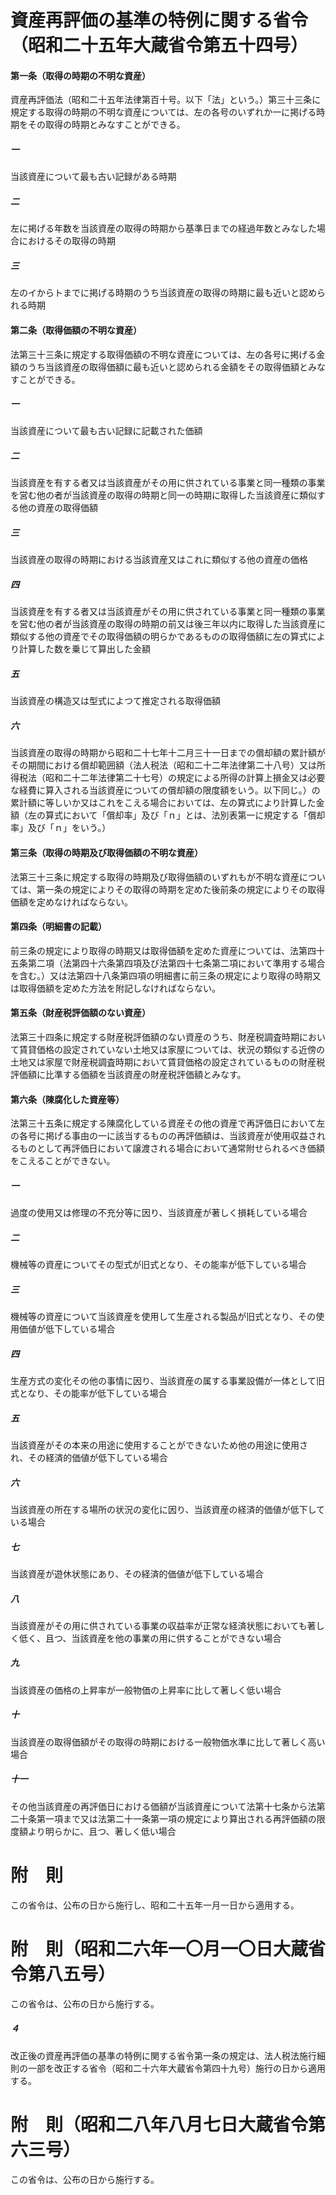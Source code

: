 # 資産再評価の基準の特例に関する省令（昭和二十五年大蔵省令第五十四号）
#### 第一条（取得の時期の不明な資産）
資産再評価法（昭和二十五年法律第百十号。以下「法」という。）第三十三条に規定する取得の時期の不明な資産については、左の各号のいずれか一に掲げる時期をその取得の時期とみなすことができる。
##### 一
当該資産について最も古い記録がある時期
##### 二
左に掲げる年数を当該資産の取得の時期から基準日までの経過年数とみなした場合におけるその取得の時期
##### 三
左のイからトまでに掲げる時期のうち当該資産の取得の時期に最も近いと認められる時期
#### 第二条（取得価額の不明な資産）
法第三十三条に規定する取得価額の不明な資産については、左の各号に掲げる金額のうち当該資産の取得価額に最も近いと認められる金額をその取得価額とみなすことができる。
##### 一
当該資産について最も古い記録に記載された価額
##### 二
当該資産を有する者又は当該資産がその用に供されている事業と同一種類の事業を営む他の者が当該資産の取得の時期と同一の時期に取得した当該資産に類似する他の資産の取得価額
##### 三
当該資産の取得の時期における当該資産又はこれに類似する他の資産の価格
##### 四
当該資産を有する者又は当該資産がその用に供されている事業と同一種類の事業を営む他の者が当該資産の取得の時期の前又は後三年以内に取得した当該資産に類似する他の資産でその取得価額の明らかであるものの取得価額に左の算式により計算した数を乗じて算出した金額
##### 五
当該資産の構造又は型式によつて推定される取得価額
##### 六
当該資産の取得の時期から昭和二十七年十二月三十一日までの償却額の累計額がその期間における償却範囲額（法人税法（昭和二十二年法律第二十八号）又は所得税法（昭和二十二年法律第二十七号）の規定による所得の計算上損金又は必要な経費に算入される当該資産についての償却額の限度額をいう。以下同じ。）の累計額に等しいか又はこれをこえる場合においては、左の算式により計算した金額（左の算式において「償却率」及び「ｎ」とは、法別表第一に規定する「償却率」及び「ｎ」をいう。）
#### 第三条（取得の時期及び取得価額の不明な資産）
法第三十三条に規定する取得の時期及び取得価額のいずれもが不明な資産については、第一条の規定によりその取得の時期を定めた後前条の規定によりその取得価額を定めなければならない。
#### 第四条（明細書の記載）
前三条の規定により取得の時期又は取得価額を定めた資産については、法第四十五条第二項（法第四十六条第四項及び法第四十七条第二項において準用する場合を含む。）又は法第四十八条第四項の明細書に前三条の規定により取得の時期又は取得価額を定めた方法を附記しなければならない。
#### 第五条（財産税評価額のない資産）
法第三十四条に規定する財産税評価額のない資産のうち、財産税調査時期において賃貸価格の設定されていない土地又は家屋については、状況の類似する近傍の土地又は家屋で財産税調査時期において賃貸価格の設定されているものの財産税評価額に比準する価額を当該資産の財産税評価額とみなす。
#### 第六条（陳腐化した資産等）
法第三十五条に規定する陳腐化している資産その他の資産で再評価日において左の各号に掲げる事由の一に該当するものの再評価額は、当該資産が使用収益されるものとして再評価日において譲渡される場合において通常附せられるべき価額をこえることができない。
##### 一
過度の使用又は修理の不充分等に因り、当該資産が著しく損耗している場合
##### 二
機械等の資産についてその型式が旧式となり、その能率が低下している場合
##### 三
機械等の資産について当該資産を使用して生産される製品が旧式となり、その使用価値が低下している場合
##### 四
生産方式の変化その他の事情に因り、当該資産の属する事業設備が一体として旧式となり、その能率が低下している場合
##### 五
当該資産がその本来の用途に使用することができないため他の用途に使用され、その経済的価値が低下している場合
##### 六
当該資産の所在する場所の状況の変化に因り、当該資産の経済的価値が低下している場合
##### 七
当該資産が遊休状態にあり、その経済的価値が低下している場合
##### 八
当該資産がその用に供されている事業の収益率が正常な経済状態においても著しく低く、且つ、当該資産を他の事業の用に供することができない場合
##### 九
当該資産の価格の上昇率が一般物価の上昇率に比して著しく低い場合
##### 十
当該資産の取得価額がその取得の時期における一般物価水準に比して著しく高い場合
##### 十一
その他当該資産の再評価日における価額が当該資産について法第十七条から法第二十条第一項まで又は法第二十一条第一項の規定により算出される再評価額の限度額より明らかに、且つ、著しく低い場合
# 附　則
この省令は、公布の日から施行し、昭和二十五年一月一日から適用する。
# 附　則（昭和二六年一〇月一〇日大蔵省令第八五号）
この省令は、公布の日から施行する。
##### ４
改正後の資産再評価の基準の特例に関する省令第一条の規定は、法人税法施行細則の一部を改正する省令（昭和二十六年大蔵省令第四十九号）施行の日から適用する。
# 附　則（昭和二八年八月七日大蔵省令第六三号）
この省令は、公布の日から施行する。
